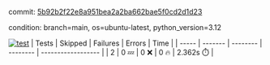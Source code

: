 commit: [5b92b2f22e8a951bea2a2ba662bae5f0cd2d1d23](https://github.com/rcmdnk/boto3-session/tree/5b92b2f22e8a951bea2a2ba662bae5f0cd2d1d23)

condition: branch=main, os=ubuntu-latest, python_version=3.12

[![test](https://github.com/rcmdnk/boto3-session/actions/workflows/test.yml/badge.svg)](https://github.com/rcmdnk/boto3-session/actions/runs/14460211810)
| Tests | Skipped | Failures | Errors | Time |
| ----- | ------- | -------- | -------- | ------------------ |
| 2 | 0 :zzz: | 0 :x: | 0 :fire: | 2.362s :stopwatch: |

